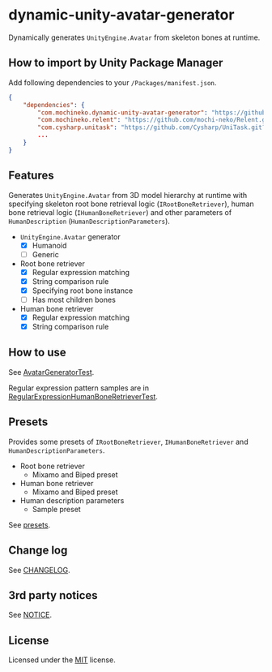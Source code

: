 # dynamic-unity-avatar-generator
Dynamically generates `UnityEngine.Avatar` from skeleton bones at runtime.

## How to import by Unity Package Manager

Add following dependencies to your `/Packages/manifest.json`.

```json
{
    "dependencies": {
        "com.mochineko.dynamic-unity-avatar-generator": "https://github.com/mochi-neko/dynamic-unity-avatar-generator.git?path=/Assets/Mochineko/DynamicUnityAvatarGenerator#0.1.0",
        "com.mochineko.relent": "https://github.com/mochi-neko/Relent.git?path=/Assets/Mochineko/Relent#0.2.0",
        "com.cysharp.unitask": "https://github.com/Cysharp/UniTask.git?path=src/UniTask/Assets/Plugins/UniTask",
        ...
    }
}
```

## Features

Generates `UnityEngine.Avatar` from 3D model hierarchy at runtime
 with specifying skeleton root bone retrieval logic (`IRootBoneRetriever`),
 human bone retrieval logic (`IHumanBoneRetriever`)
 and other parameters of `HumanDescription` (`HumanDescriptionParameters`).

- `UnityEngine.Avatar` generator
  - [x] Humanoid
  - [ ] Generic
- Root bone retriever
  - [x] Regular expression matching
  - [x] String comparison rule
  - [x] Specifying root bone instance
  - [ ] Has most children bones
- Human bone retriever
  - [x] Regular expression matching
  - [x] String comparison rule

## How to use

See [AvatarGeneratorTest](./Assets/Mochineko/DynamicUnityAvatarGenerator.Tests/AvatarGeneratorTest.cs).

Regular expression pattern samples are in [RegularExpressionHumanBoneRetrieverTest](./Assets/Mochineko/DynamicUnityAvatarGenerator.Tests/RegularExpressionHumanBoneRetrieverTest.cs).

## Presets

Provides some presets of `IRootBoneRetriever`, `IHumanBoneRetriever` and `HumanDescriptionParameters`.

- Root bone retriever
  - Mixamo and Biped preset 
- Human bone retriever
  - Mixamo and Biped preset 
- Human description parameters
  - Sample preset 

See [presets](./Assets/Mochineko/DynamicUnityAvatarGenerator/Presets).

## Change log

See [CHANGELOG](./CHANGELOG.md).

## 3rd party notices

See [NOTICE](./NOTICE.md).

## License

Licensed under the [MIT](./LICENSE) license.
